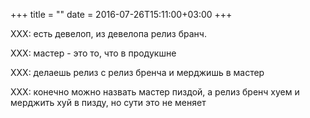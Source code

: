 +++
title = ""
date = 2016-07-26T15:11:00+03:00
+++

XXX: есть девелоп, из девелопа релиз бранч.


XXX: мастер - это то, что в продукшне


XXX: делаешь релиз с релиз бренча и мерджишь в мастер


XXX: конечно можно назвать мастер пиздой, а релиз бренч хуем и мерджить хуй в пизду, но сути это не меняет


